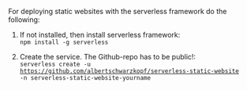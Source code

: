For deploying static websites with the serverless framework do the following:

1. If not installed, then install serverless framework: 
   <br><code>npm install -g serverless</code>

2. Create the service. The Github-repo has to be public!: 
   <br><code>serverless create -u https://github.com/albertschwarzkopf/serverless-static-website -n serverless-static-website-yourname</code>
